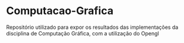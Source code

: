 # Computacao-Grafica
Repositório utilizado para expor os resultados das implementações da disciplina de Computação Gráfica, com a utilização do Opengl
